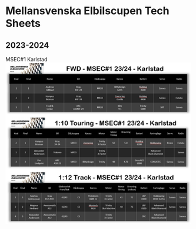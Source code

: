 # Mellansvenska Elbilscupen Tech Sheets

## 2023-2024
MSEC#1 Karlstad
<img src="./images/msec1_2324.JPG" alt="drawing" width="1000"/>
